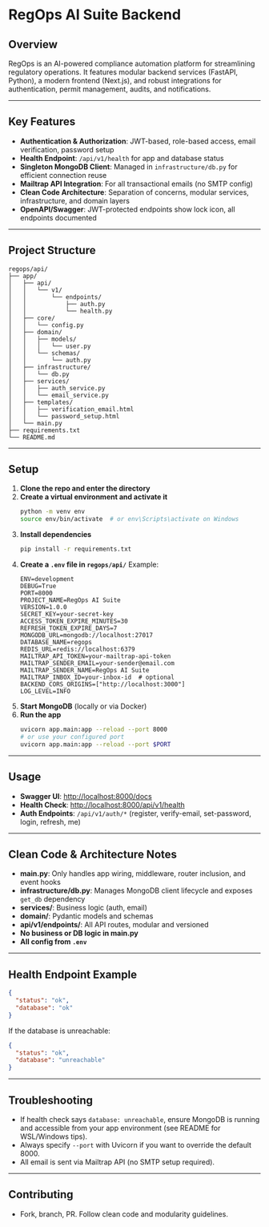 # RegOps AI Suite Backend

## Overview
RegOps is an AI-powered compliance automation platform for streamlining regulatory operations. It features modular backend services (FastAPI, Python), a modern frontend (Next.js), and robust integrations for authentication, permit management, audits, and notifications.

---

## Key Features
- **Authentication & Authorization**: JWT-based, role-based access, email verification, password setup
- **Health Endpoint**: `/api/v1/health` for app and database status
- **Singleton MongoDB Client**: Managed in `infrastructure/db.py` for efficient connection reuse
- **Mailtrap API Integration**: For all transactional emails (no SMTP config)
- **Clean Code Architecture**: Separation of concerns, modular services, infrastructure, and domain layers
- **OpenAPI/Swagger**: JWT-protected endpoints show lock icon, all endpoints documented

---

## Project Structure
```
regops/api/
├── app/
│   ├── api/
│   │   └── v1/
│   │       └── endpoints/
│   │           ├── auth.py
│   │           └── health.py
│   ├── core/
│   │   └── config.py
│   ├── domain/
│   │   ├── models/
│   │   │   └── user.py
│   │   └── schemas/
│   │       └── auth.py
│   ├── infrastructure/
│   │   └── db.py
│   ├── services/
│   │   ├── auth_service.py
│   │   └── email_service.py
│   ├── templates/
│   │   ├── verification_email.html
│   │   └── password_setup.html
│   └── main.py
├── requirements.txt
└── README.md
```

---

## Setup

1. **Clone the repo and enter the directory**
2. **Create a virtual environment and activate it**
   ```bash
   python -m venv env
   source env/bin/activate  # or env\Scripts\activate on Windows
   ```
3. **Install dependencies**
   ```bash
   pip install -r requirements.txt
   ```
4. **Create a `.env` file in `regops/api/`**
   Example:
   ```env
   ENV=development
   DEBUG=True
   PORT=8000
   PROJECT_NAME=RegOps AI Suite
   VERSION=1.0.0
   SECRET_KEY=your-secret-key
   ACCESS_TOKEN_EXPIRE_MINUTES=30
   REFRESH_TOKEN_EXPIRE_DAYS=7
   MONGODB_URL=mongodb://localhost:27017
   DATABASE_NAME=regops
   REDIS_URL=redis://localhost:6379
   MAILTRAP_API_TOKEN=your-mailtrap-api-token
   MAILTRAP_SENDER_EMAIL=your-sender@email.com
   MAILTRAP_SENDER_NAME=RegOps AI Suite
   MAILTRAP_INBOX_ID=your-inbox-id  # optional
   BACKEND_CORS_ORIGINS=["http://localhost:3000"]
   LOG_LEVEL=INFO
   ```
5. **Start MongoDB** (locally or via Docker)
6. **Run the app**
   ```bash
   uvicorn app.main:app --reload --port 8000
   # or use your configured port
   uvicorn app.main:app --reload --port $PORT
   ```

---

## Usage
- **Swagger UI**: [http://localhost:8000/docs](http://localhost:8000/docs)
- **Health Check**: [http://localhost:8000/api/v1/health](http://localhost:8000/api/v1/health)
- **Auth Endpoints**: `/api/v1/auth/*` (register, verify-email, set-password, login, refresh, me)

---

## Clean Code & Architecture Notes
- **main.py**: Only handles app wiring, middleware, router inclusion, and event hooks
- **infrastructure/db.py**: Manages MongoDB client lifecycle and exposes `get_db` dependency
- **services/**: Business logic (auth, email)
- **domain/**: Pydantic models and schemas
- **api/v1/endpoints/**: All API routes, modular and versioned
- **No business or DB logic in main.py**
- **All config from `.env`**

---

## Health Endpoint Example
```json
{
  "status": "ok",
  "database": "ok"
}
```
If the database is unreachable:
```json
{
  "status": "ok",
  "database": "unreachable"
}
```

---

## Troubleshooting
- If health check says `database: unreachable`, ensure MongoDB is running and accessible from your app environment (see README for WSL/Windows tips).
- Always specify `--port` with Uvicorn if you want to override the default 8000.
- All email is sent via Mailtrap API (no SMTP setup required).

---

## Contributing
- Fork, branch, PR. Follow clean code and modularity guidelines. 